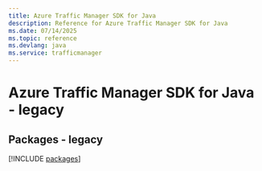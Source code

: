 ```yaml
---
title: Azure Traffic Manager SDK for Java
description: Reference for Azure Traffic Manager SDK for Java
ms.date: 07/14/2025
ms.topic: reference
ms.devlang: java
ms.service: trafficmanager
---
```

# Azure Traffic Manager SDK for Java - legacy
## Packages - legacy
[!INCLUDE [packages](traffic-manager-index.md)]